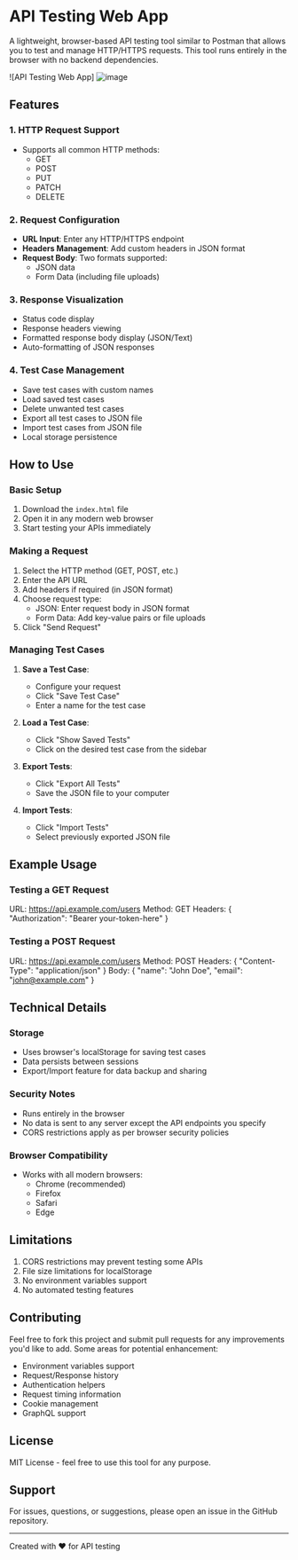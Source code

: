 # API Testing Web App

A lightweight, browser-based API testing tool similar to Postman that allows you to test and manage HTTP/HTTPS requests. This tool runs entirely in the browser with no backend dependencies.

![API Testing Web App]
![image](https://github.com/user-attachments/assets/ae94031b-3421-4ad3-b84d-87df2eea35c9)


## Features

### 1. HTTP Request Support
- Supports all common HTTP methods:
  - GET
  - POST
  - PUT
  - PATCH
  - DELETE

### 2. Request Configuration
- **URL Input**: Enter any HTTP/HTTPS endpoint
- **Headers Management**: Add custom headers in JSON format
- **Request Body**: Two formats supported:
  - JSON data
  - Form Data (including file uploads)

### 3. Response Visualization
- Status code display
- Response headers viewing
- Formatted response body display (JSON/Text)
- Auto-formatting of JSON responses

### 4. Test Case Management
- Save test cases with custom names
- Load saved test cases
- Delete unwanted test cases
- Export all test cases to JSON file
- Import test cases from JSON file
- Local storage persistence

## How to Use

### Basic Setup
1. Download the `index.html` file
2. Open it in any modern web browser
3. Start testing your APIs immediately

### Making a Request
1. Select the HTTP method (GET, POST, etc.)
2. Enter the API URL
3. Add headers if required (in JSON format)
4. Choose request type:
   - JSON: Enter request body in JSON format
   - Form Data: Add key-value pairs or file uploads
5. Click "Send Request"

### Managing Test Cases
1. **Save a Test Case**:
   - Configure your request
   - Click "Save Test Case"
   - Enter a name for the test case

2. **Load a Test Case**:
   - Click "Show Saved Tests"
   - Click on the desired test case from the sidebar

3. **Export Tests**:
   - Click "Export All Tests"
   - Save the JSON file to your computer

4. **Import Tests**:
   - Click "Import Tests"
   - Select previously exported JSON file

## Example Usage

### Testing a GET Request

URL: https://api.example.com/users
Method: GET
Headers: {
    "Authorization": "Bearer your-token-here"
}

### Testing a POST Request

URL: https://api.example.com/users
Method: POST
Headers: {
    "Content-Type": "application/json"
}
Body: {
    "name": "John Doe",
    "email": "john@example.com"
}

## Technical Details

### Storage
- Uses browser's localStorage for saving test cases
- Data persists between sessions
- Export/Import feature for data backup and sharing

### Security Notes
- Runs entirely in the browser
- No data is sent to any server except the API endpoints you specify
- CORS restrictions apply as per browser security policies

### Browser Compatibility
- Works with all modern browsers:
  - Chrome (recommended)
  - Firefox
  - Safari
  - Edge

## Limitations
1. CORS restrictions may prevent testing some APIs
2. File size limitations for localStorage
3. No environment variables support
4. No automated testing features

## Contributing
Feel free to fork this project and submit pull requests for any improvements you'd like to add. Some areas for potential enhancement:
- Environment variables support
- Request/Response history
- Authentication helpers
- Request timing information
- Cookie management
- GraphQL support

## License
MIT License - feel free to use this tool for any purpose.

## Support
For issues, questions, or suggestions, please open an issue in the GitHub repository.

---
Created with ❤️ for API testing
